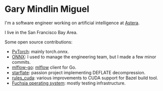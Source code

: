 # Gary Mindlin Miguel

<!--
**garymm/garymm** is a ✨ _special_ ✨ repository because its `README.md` (this file) appears on your GitHub profile.
-->

I'm a software engineer working on artificial intelligence at [Astera](https://astera.org).

I live in the San Francisco Bay Area.

Some open source contributions:

* [PyTorch](https://github.com/pytorch/pytorch/pulls?q=is%3Apr+author%3Agarymm): mainly torch.onnx.
* [ONNX](https://github.com/onnx/onnx/pulls?q=is%3Apr+author%3Agarymm): I used to manage the engineering team, but I made a few minor commits.
* [mlflow-go](https://github.com/Astera-org/mlflow-go): [mlflow](https://mlflow.org) client for Go.
* [starflate](https://github.com/garymm/starflate): passion project implementing DEFLATE decompression.
* [rules_cuda](https://github.com/bazel-contrib/rules_cuda/pulls?q=is%3Apr+author%3Agarymm): various improvements to CUDA support for Bazel build tool.
* [Fuchsia operating system](https://fuchsia-review.googlesource.com/q/author:garymm@google.com): mostly testing infrastructure.
